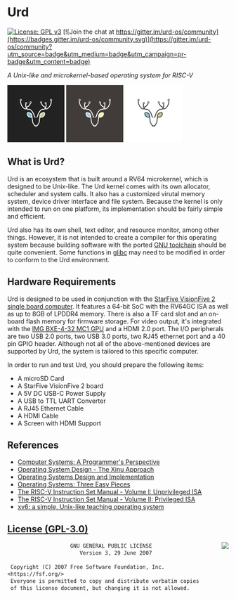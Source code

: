 # Urd
[![License: GPL v3](https://img.shields.io/badge/License-GPLv3-blue.svg)](https://www.gnu.org/licenses/gpl-3.0)
[![Join the chat at https://gitter.im/urd-os/community](https://badges.gitter.im/urd-os/community.svg)](https://gitter.im/urd-os/community?utm_source=badge&utm_medium=badge&utm_campaign=pr-badge&utm_content=badge)

*A Unix-like and microkernel-based operating system for RISC-V*

<img src="docs/assets/dark_logo.jpg" alt="Dark Logo" width="130"> <img src="docs/assets/normal_logo.jpg" alt="Normal Logo" width="130"> <img src="docs/assets/light_logo.jpg" alt="Light Logo" width="130">

## What is Urd?
Urd is an ecosystem that is built around a RV64 microkernel, which is designed to be Unix-like. The Urd kernel comes with its own allocator, scheduler and system calls. It also has a customized virutal memory system, device driver interface and file system. Because the kernel is only intended to run on one platform, its implementation should be fairly simple and efficient.

Urd also has its own shell, text editor, and resource monitor, among other things. However, it is not intended to create a compiler for this operating system because building software with the ported [GNU toolchain](https://en.wikipedia.org/wiki/GNU_toolchain) should be quite convenient. Some functions in [glibc](https://www.gnu.org/software/libc/) may need to be modified in order to conform to the Urd environment.

## Hardware Requirements
Urd is designed to be used in conjunction with the [StarFive VisionFive 2 single board computer](https://www.starfivetech.com/en/site/boards). It features a 64-bit SoC with the RV64GC ISA as well as up to 8GB of LPDDR4 memory. There is also a TF card slot and an on-board flash memory for firmware storage. For video output, it's integrated with the [IMG BXE-4-32 MC1 GPU](https://www.imaginationtech.com/product/img-bxe-4-32-mc1/) and a HDMI 2.0 port. The I/O peripherals are two USB 2.0 ports, two USB 3.0 ports, two RJ45 ethernet port and a 40 pin GPIO header. Although not all of the above-mentioned devices are supported by Urd, the system is tailored to this specific computer.

In order to run and test Urd, you should prepare the following items:
* A microSD Card
* A StarFive VisionFive 2 board
* A 5V DC USB-C Power Supply
* A USB to TTL UART Converter
* A RJ45 Ethernet Cable
* A HDMI Cable
* A Screen with HDMI Support

## References
* [Computer Systems: A Programmer's Perspective](https://csapp.cs.cmu.edu/)
* [Operating System Design - The Xinu Approach](https://xinu.cs.purdue.edu/)
* [Operating Systems Design and Implementation](https://en.wikipedia.org/wiki/Operating_Systems:_Design_and_Implementation)
* [Operating Systems: Three Easy Pieces](https://pages.cs.wisc.edu/~remzi/OSTEP/)
* [The RISC-V Instruction Set Manual - Volume I: Unprivileged ISA](https://riscv.org/technical/specifications/)
* [The RISC-V Instruction Set Manual - Volume II: Privileged ISA](https://riscv.org/technical/specifications/)
* [xv6: a simple, Unix-like teaching operating system](https://pdos.csail.mit.edu/6.828/2022/xv6.html)

## [License (GPL-3.0)](LICENSE)
<a href="https://opensource.org/licenses/GPL-3.0" target="_blank">
<img align="right" src="https://opensource.org/trademarks/opensource/OSI-Approved-License-100x137.png">
</a>

```
                    GNU GENERAL PUBLIC LICENSE
                       Version 3, 29 June 2007

 Copyright (C) 2007 Free Software Foundation, Inc. <https://fsf.org/>
 Everyone is permitted to copy and distribute verbatim copies
 of this license document, but changing it is not allowed.
```

